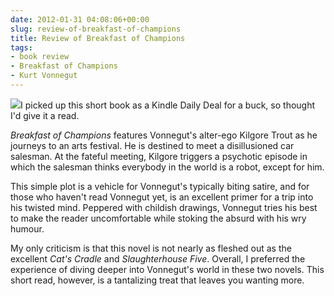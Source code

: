 ```yaml
---
date: 2012-01-31 04:08:06+00:00
slug: review-of-breakfast-of-champions
title: Review of Breakfast of Champions
tags:
- book review
- Breakfast of Champions
- Kurt Vonnegut
---
```


![](http://media.tumblr.com/tumblr_lybjoqcA111qfn08u.jpg)I picked up this short book as a Kindle Daily Deal for a buck, so thought I'd give it a read.




_Breakfast of Champions_ features Vonnegut's alter-ego Kilgore Trout as he journeys to an arts festival. He is destined to meet a disillusioned car salesman. At the fateful meeting, Kilgore triggers a psychotic episode in which the salesman thinks everybody in the world is a robot, except for him.




This simple plot is a vehicle for Vonnegut's typically biting satire, and for those who haven't read Vonnegut yet, is an excellent primer for a trip into his twisted mind. Peppered with childish drawings, Vonnegut tries his best to make the reader uncomfortable while stoking the absurd with his wry humour.




My only criticism is that this novel is not nearly as fleshed out as the excellent _Cat's Cradle_ and _Slaughterhouse Five_. Overall, I preferred the experience of diving deeper into Vonnegut's world in these two novels. This short read, however, is a tantalizing treat that leaves you wanting more.
